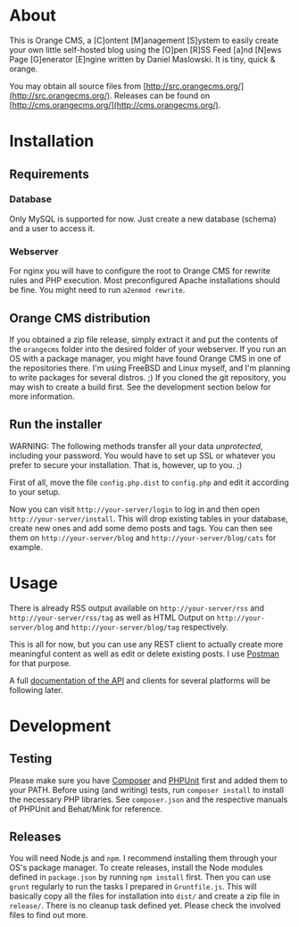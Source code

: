 # About
This is Orange CMS, a [C]ontent [M]anagement [S]ystem to
easily create your own little self-hosted blog using the
[O]pen [R]SS Feed [a]nd [N]ews Page [G]enerator [E]ngine
written by Daniel Maslowski. It is tiny, quick & orange.

You may obtain all source files from [http://src.orangecms.org/](http://src.orangecms.org/).
Releases can be found on [http://cms.orangecms.org/](http://cms.orangecms.org/).

# Installation

## Requirements

### Database
Only MySQL is supported for now. Just create a new database (schema) and a user to access it.

### Webserver
For nginx you will have to configure the root to Orange CMS for rewrite rules and PHP execution.
Most preconfigured Apache installations should be fine. You might need to run `a2enmod rewrite`.

## Orange CMS distribution
If you obtained a zip file release, simply extract it and put the contents of the `orangecms` folder into the desired folder of your webserver.
If you run an OS with a package manager, you might have found Orange CMS in one of the repositories there. I'm using FreeBSD and Linux myself, and I'm planning to write packages for several distros. ;)
If you cloned the git repository, you may wish to create a build first. See the development section below for more information.

## Run the installer
WARNING: The following methods transfer all your data _unprotected_, including your password. You would have to set up SSL or whatever you prefer to secure your installation. That is, however, up to you. ;)

First of all, move the file `config.php.dist` to `config.php` and edit it according to your setup.

Now you can visit `http://your-server/login` to log in and then open `http://your-server/install`.
This will drop existing tables in your database, create new ones and add some demo posts and tags.
You can then see them on `http://your-server/blog` and `http://your-server/blog/cats` for example.

# Usage
There is already RSS output available on `http://your-server/rss` and `http://your-server/rss/tag` as well as HTML Output on `http://your-server/blog` and `http://your-server/blog/tag` respectively.

This is all for now, but you can use any REST client to actually create more meaningful content as well as edit or delete existing posts. I use [Postman](https://chrome.google.com/webstore/detail/postman-rest-client/fdmmgilgnpjigdojojpjoooidkmcomcm) for that purpose.

A full [documentation of the API](http://api.orangecms.org/) and clients for several platforms will be following later.

# Development

## Testing
Please make sure you have [Composer](https://getcomposer.org/) and [PHPUnit](https://phpunit.de/) first and added them to your PATH.
Before using (and writing) tests, run `composer install` to install the necessary PHP libraries.
See `composer.json` and the respective manuals of PHPUnit and Behat/Mink for reference.

## Releases
You will need Node.js and `npm`. I recommend installing them through your OS's package manager.
To create releases, install the Node modules defined in `package.json` by running `npm install` first.
Then you can use `grunt` regularly to run the tasks I prepared in `Gruntfile.js`.
This will basically copy all the files for installation into `dist/` and create a zip file in `release/`.
There is no cleanup task defined yet.
Please check the involved files to find out more.
